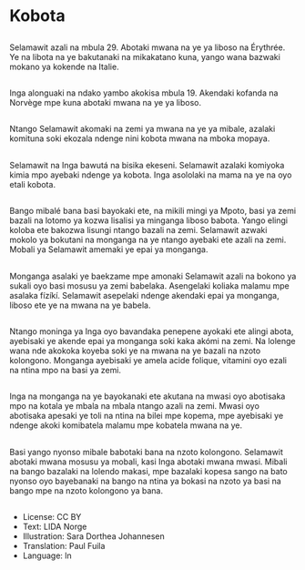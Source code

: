 # Kobota

##
Selamawit azali na mbula 29. Abotaki mwana na ye ya liboso na Érythrée. Ye na libota na ye bakutanaki na mikakatano kuna, yango wana bazwaki mokano ya kokende na Italie.

##
Inga alonguaki na ndako yambo akokisa mbula 19. Akendaki kofanda na Norvège mpe kuna abotaki mwana na ye ya liboso.

##
Ntango Selamawit akomaki na zemi ya mwana na ye ya mibale, azalaki komituna soki ekozala ndenge nini kobota mwana na mboka mopaya.

##
Selamawit na Inga bawutá na bisika ekeseni. Selamawit azalaki komiyoka kimia mpo ayebaki ndenge ya kobota. Inga asololaki na mama na ye na oyo etali kobota.

##
Bango mibalé bana basi bayokaki ete, na mikili mingi ya Mpoto, basi ya zemi bazali na lotomo ya kozwa lisalisi ya minganga liboso babota. Yango elingi koloba ete bakozwa lisungi ntango bazali na zemi. Selamawit azwaki mokolo ya bokutani na monganga na ye ntango ayebaki ete azali na zemi. Mobali ya Selamawit amemaki ye epai ya monganga.

##
Monganga asalaki ye baekzame mpe amonaki Selamawit azali na bokono ya sukali oyo basi mosusu ya zemi babelaka. Asengelaki koliaka malamu mpe asalaka fízíkí. Selamawit asepelaki ndenge akendaki epai ya monganga, liboso ete ye na mwana na ye babela.

##
Ntango moninga ya Inga oyo bavandaka penepene ayokaki ete alingi abota, ayebisaki ye akende epai ya monganga soki kaka akómi na zemi. Na lolenge wana nde akokoka koyeba soki ye na mwana na ye bazali na nzoto kolongono. Monganga ayebisaki ye amela acide folique, vitamini oyo ezali na ntina mpo na basi ya zemi.

##
Inga na monganga na ye bayokanaki ete akutana na mwasi oyo abotisaka mpo na kotala ye mbala na mbala ntango azali na zemi. Mwasi oyo abotisaka apesaki ye toli na ntina na bilei mpe kopema, mpe ayebisaki ye ndenge akoki komibatela malamu mpe kobatela mwana na ye.

##
Basi yango nyonso mibale babotaki bana na nzoto kolongono. Selamawit abotaki mwana mosusu ya mobali, kasi Inga abotaki mwana mwasi. Mibali na bango bazalaki na lolendo makasi, mpe bazalaki kopesa sango na bato nyonso oyo bayebanaki na bango na ntina ya bokasi na nzoto ya basi na bango mpe na nzoto kolongono ya bana.

##
* License: CC BY
* Text: LIDA Norge
* Illustration: Sara Dorthea Johannesen
* Translation: Paul Fuila
* Language: ln
